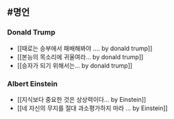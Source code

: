 ## #명언 

### Donald Trump
- [[때로는 승부에서 패배해봐야 .... by donald trump]]
- [[본능의 목소리에 귀울여라... by donald trump]]
- [[승자가 되기 위해서는... by donald trump]]


### Albert Einstein
- [[지식보다 중요한 것은 상상력이다... by Einstein]]
- [[네 자신의 무지를 절대 과소평가하지 마라 ... by Einstein]]